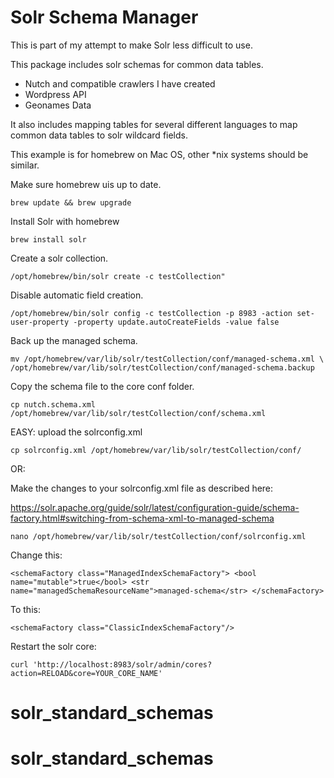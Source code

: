 # Solr Schema Manager

This is part of my attempt to make Solr less difficult to use.

This package includes solr schemas for common data tables.

* Nutch and compatible crawlers I have created
* Wordpress API
* Geonames Data

It also includes mapping tables for several different languages to map common data tables to solr wildcard fields.

This example is for homebrew on Mac OS, other *nix systems should be similar.  

Make sure homebrew uis up to date.

`brew update && brew upgrade`

Install Solr with homebrew

`brew install solr`

Create a solr collection.

`/opt/homebrew/bin/solr create -c testCollection"`

Disable automatic field creation.

`/opt/homebrew/bin/solr config -c testCollection -p 8983 -action set-user-property -property update.autoCreateFields -value false`

Back up the managed schema.

`mv /opt/homebrew/var/lib/solr/testCollection/conf/managed-schema.xml \
/opt/homebrew/var/lib/solr/testCollection/conf/managed-schema.backup`

Copy the schema file to the core conf folder. 

`cp nutch.schema.xml /opt/homebrew/var/lib/solr/testCollection/conf/schema.xml`

EASY: upload the solrconfig.xml

`cp solrconfig.xml /opt/homebrew/var/lib/solr/testCollection/conf/`

OR:

Make the changes to your solrconfig.xml file as described here:

https://solr.apache.org/guide/solr/latest/configuration-guide/schema-factory.html#switching-from-schema-xml-to-managed-schema

`nano /opt/homebrew/var/lib/solr/testCollection/conf/solrconfig.xml`

Change this:

`<schemaFactory class="ManagedIndexSchemaFactory">
<bool name="mutable">true</bool>
<str name="managedSchemaResourceName">managed-schema</str>
</schemaFactory>`

To this:

`<schemaFactory class="ClassicIndexSchemaFactory"/>`

Restart the solr core:

`curl 'http://localhost:8983/solr/admin/cores?action=RELOAD&core=YOUR_CORE_NAME'
`
# solr_standard_schemas
# solr_standard_schemas
